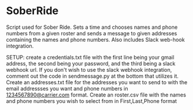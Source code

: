 # SoberRide
Script used for Sober Ride. Sets a time and chooses names and phone numbers from a given roster and sends a message to 
given addresses containing the names and phone numbers. Also includes Slack web-hook integration.

SETUP: create a credentials.txt file with the first line being your gmail address, the second being your password, and the third being a slack webhook url. If you don't wish to use the slack webhook integration, comment out the code in sendmessage.py at the bottom that utilizes it.
Create an addresses.txt file for the addresses you want to send to with the email addressses you want and phone numbers in 1234567890@carrier.com format.
Create an roster.csv file with the names and phone numbers you wish to select from in First,Last,Phone format
